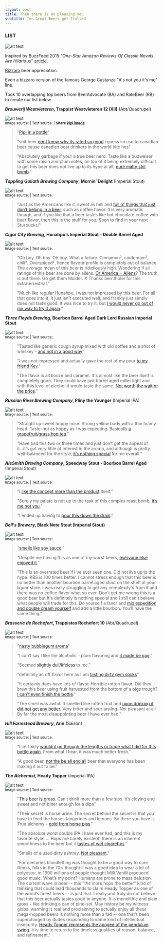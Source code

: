 ```yaml
---
layout: post
title: Then there is no pleasing you
subtitle: Ten Great Beers get Trolled
---
```


### LIST

![alt text](https://github.com/endlesspint8/endlesspint8.github.io/blob/master/gallery/2016/cb/cb_bxplt.PNG "test")

Inspired by BuzzFeed 2015 "_One-Star Amazon Reviews Of Classic Novels Are Hilarious_" [article](https://www.buzzfeed.com/margaretmaurer/one-star-amazon-reviews-of-classic-novels-18660?utm_term=.gnyqBma0vE#.psRMOdRGjr).

[Bizzaro](https://youtu.be/IcjSDZNbOs0) beer appreciation. 

Even a bizzaro version of the famous George Castanza "it's not you it's me" line.

Took 10 overlapping top beers from BeerAdvocate (BA) and RateBeer (RB) to create our list below.

**_Brouwerij Westvleteren_, Trappist Westvleteren 12 (XII)**	(Abt/Quadrupel)

![alt text]( "text") <br>
<sub>Image source: <a href="" target="_blank"></a> | Text source: <a href="" target="_blank"></a> | <b>Share <a href="https://twitter.com/intent/tweet?text=pic.twitter.com/QmmXvmB4qv preseason data models edge in-season expert panel&url=http://bit.ly/2dvCw05&via=endlesspint8&hashtags=nflpicks,bulletgraph" target="_blank" title="Share on Twitter">Pipi image</a></b></sub>

> "<a href="http://www.ratebeer.com/beer/beer_name/4934/291926/" target="_blank">Pipi in a bottle</a>"
>
> "shit beer <a href="http://www.ratebeer.com/beer/beer_name/4934/89500/" target="_blank">dont know why its rated so good</a> i guess im use to canadian beer cause canadian best drinkers in the world bitc hes" 
>
> "Absolutely garbage if your a true beer nerd. Taste like a budweiser with some raisin and plum notes, on top of it being extremely difficult to get this beer does not live up to its hype at all, <a href="https://www.beeradvocate.com/beer/profile/313/1545/?ba=PintOh1759#review" target="_blank">pure malty shit bomb</a>." 

**_Toppling Goliath Brewing Company_, Mornin’ Delight**	(Imperial Stout)

![alt text]( "text") <br>
<sub>Image source: <a href="" target="_blank"></a> | Text source: <a href="" target="_blank"></a></sub>

> "Just as the Americans like it, sweet as hell and <a href="http://www.ratebeer.com/beer/beer_name/151817/390708/" target="_blank">full of things that just don’t belong in a beer</a>, such as coffee flavor. It is very aromatic though, and if you like that a beer tastes like hot chocolate coffee with beer flavor, then this is the stuff for you. Soon to find in your next Sturbucks!" 

**_Cigar City Brewing_, Hunahpu’s Imperial Stout - Double Barrel Aged**

![alt text]( "text") <br>
<sub>Image source: <a href="" target="_blank"></a> | Text source: <a href="" target="_blank"></a></sub>

> "Oh boy. Oh boy. Oh boy. What a failure. Cinnamon², cardemom², chili². Overspiced², hence flavour profile is completely out of balance. The average mean of this beer is ridicilously high. Wondering if all ratings of this beer are done by aliens. <a href="http://www.ratebeer.com/beer/beer_name/249005/235224/" target="_blank">Or America = Aliens</a>? The truth is out there. Go get them Mulder. X Thanks berntholer for this extraterrestrial." 
>
> "Much like regular Hunahpu, I was not impressed by this beer. For all that goes into it, it just isn't executed well, and frankly just simply does not taste good. It was nice to try it, but <a href="https://www.beeradvocate.com/beer/profile/17981/110635/?ba=Rifugium#review" target="_blank">I would never go out of my way to try it again</a>." 

**_Three Floyds Brewing_, Bourbon Barrel Aged Dark Lord Russian Imperial Stout**

![alt text]( "text") <br>
<sub>Image source: <a href="" target="_blank"></a> | Text source: <a href="" target="_blank"></a></sub>

> "Tasted like generic cough syrup mixed with old coffee and a shot of whiskey - <a href="http://www.ratebeer.com/beer/beer_name/58590/237963/" target="_blank">and not in a good way</a>" 
>
> "I was not impressed and actually gave the rest of my pour <a href="http://www.ratebeer.com/beer/beer_name/58590/45198/" target="_blank">to my friend Kev</a>." 
>
> "The flavor is all booze and caramel. It's almost like the beer itself is completely gone. They could have just barrel aged miller light and with this level of alcohol it would taste the same. <a href="https://www.beeradvocate.com/beer/profile/26/30184/?ba=drseamus#review" target="_blank">Not worth the wait or the price</a>." 

**_Russian River Brewing Company_, Pliny the Younger** (Imperial IPA)

![alt text]( "text") <br>
<sub>Image source: <a href="" target="_blank"></a> | Text source: <a href="" target="_blank"></a></sub>

> "Straight up sweet hoppy nose. Strong yellow body with a thin foamy head. Taste-not as hoppy as I was expecting. Basically <a href="http://www.ratebeer.com/beer/beer_name/43181/11207/" target="_blank">a grapefruit/grass hop tea</a>." 
> 
> "Have had this two or three times and just don’t get the appeal of it...it’s got very little of interest in the aroma, and although is pretty well-balanced for the style, <a href="http://www.ratebeer.com/beer/beer_name/43181/1270/" target="_blank">it’s nothing special</a> for me overall." 

**_AleSmith Brewing Company_, Speedway Stout - Bourbon Barrel Aged**	(Imperial Stout)

![alt text]( "text") <br>
<sub>Image source: <a href="" target="_blank"></a> | Text source: <a href="" target="_blank"></a></sub>

> "I <a href="http://www.ratebeer.com/beer/beer_name/28173/11966/" target="_blank">like the concept more than the product</a> itself." 
> 
> "Surely my palate is not up to the task of this complex roast bomb, <a href="http://www.ratebeer.com/beer/beer_name/28173/8724/" target="_blank">it’s me not you</a>." 
>
> "I ended up having to <a href="https://www.beeradvocate.com/beer/profile/396/31484/?ba=waltonc#review" target="_blank">pour this down the drain</a>." 

**_Bell's Brewery_, Black Note Stout (Imperial Stout)**

![alt text]( "text") <br>
<sub>Image source: <a href="" target="_blank"></a> | Text source: <a href="" target="_blank"></a></sub>

> "<a href="http://www.ratebeer.com/beer/beer_name/71826/55018/" target="_blank">smells like soy sauce</a>." 
>
> "Despite me having this as one of my worst beers, <a href="http://www.ratebeer.com/beer/beer_name/71826/7542/" target="_blank">everyone else enjoyed it</a>." 
>
> "This is an overrated beer if I've ever seen one. Did not live up to the hype. KBS is 100 times better. I cannot stress enough that this beer is no better than another bourbon barrel aged stout on the shelf at your liquor store. I was really struggling to get any complexity's from it and there was no coffee flavor what so ever. Don't get me wrong this is a good beer but It's definitely is nothing special and I still can't believe what people will trade for this. Do yourself a favor and <a href="https://www.beeradvocate.com/beer/profile/287/37265/?ba=chinchillin85#review" target="_blank">mix expedition and double cream yourself</a> and add a little bourbon. You'll have the same thing." 

**_Brasserie de Rochefort_, Trappistes Rochefort 10**	(Abt/Quadrupel)

![alt text]( "text") <br>
<sub>Image source: <a href="" target="_blank"></a> | Text source: <a href="" target="_blank"></a></sub>

> "<a href="http://www.ratebeer.com/beer/beer_name/2360/238185/" target="_blank">nasty bubblegum aroma</a>" 
>
> "I can’t say I like the alcoholic - plum flavoring and <a href="http://www.ratebeer.com/beer/beer_name/2360/20349/" target="_blank">it made be gag</a>." 
>
> "Seemed <a href="http://www.ratebeer.com/beer/beer_name/2360/248167/" target="_blank">slightly dull/lifeless</a> to me." 
>
> "definitely an off flavor here as I am <a href="https://www.beeradvocate.com/beer/profile/207/645/?ba=UCLABrewN84#review" target="_blank">tasting dirty gym socks</a>" 
>
> "It certainly does have lots of flavor. Horrible rotten flavor. Did they brew this beer using fruit harvested from the bottom of a pigs trough? <a href="https://www.beeradvocate.com/beer/profile/207/645/?ba=Magister_Beav#review" target="_blank">I can't even finish the bottle</a>." 
> 
> "The smell was awful. It smelled like rotten fruit and <a href="https://www.beeradvocate.com/beer/profile/207/645/?ba=ianranderson#review" target="_blank">upon drinking it did not get any better</a>. Very bitter and sour tasting. Not pleasant at all. By far the most disappointing beer I have ever had." 

**_Hill Farmstead Brewery_, Ann** (Saison)

![alt text]( "text") <br>
<sub>Image source: <a href="" target="_blank"></a> | Text source: <a href="" target="_blank"></a></sub>

> "I certainly <a href="http://www.ratebeer.com/beer/beer_name/175070/177946/" target="_blank">wouldnt go through the lengths or trade what I did for this bottle again</a>. From what I hear, it was much better fresh." 
>
> "A good beer, <a href="https://www.beeradvocate.com/beer/profile/22511/81697/?ba=Samichlaus82#review" target="_blank">not the be all end all</a> beer that everyone has been making it out to be." 

**_The Alchemist_, Heady Topper** (Imperial IPA)

![alt text]( "text") <br>
<sub>Image source: <a href="" target="_blank"></a> | Text source: <a href="" target="_blank"></a></sub>

> "<a href="http://www.ratebeer.com/beer/beer_name/32329/329387/" target="_blank">This beer is gross</a>. Can’t drink more than a few sips. It’s cloying and sweet and not bitter enough for a dipa" 
>
> "Their secret is horse urine. The secret behind the secret is that you have to feed the horses tangerines and lemons. So there you have it. True alchemy - <a href="http://www.ratebeer.com/beer/beer_name/32329/403052/" target="_blank">gold from horse piss</a>." 
>
> "The absolute worst double IPA I have ever had, and this is my favorite style! ... Hops are barely existent, there is an inherent smoothness to the beer but it <a href="https://www.beeradvocate.com/beer/profile/27039/16814/?ba=DanielGJ0#review" target="_blank">tastes of wet cigarettes</a>." 
>
> "Smells of a used dirty ashtray. <a href="https://www.beeradvocate.com/beer/profile/27039/16814/?ba=HoppyBastard2#review" target="_blank">Not pleasant</a>." 
>
> "For centuries bloodletting was thought to be a good way to cure illness, folks in the 70’s thought it was a good idea to wear a lot of polyester, in 1990 millions of people thought Milli Vanilli produced good music. What’s my point? Humans are prone to mass delusion. The current wave in beer -- this "the more hops the better" kind of thinking that could lead thousands to claim Heady Topper as one of the world’s finest beers -- is just that. I really and truly do not believe that this beer actually tastes good to anyone. It is monolithic and plain gross - like drinking a can of pine-sol. May history be my witness: global warming is real and proclaiming to actually enjoy all these mega-hopped beers is nothing more than a fad -- one that’s been supercharged by dudes responding to some kind of intellectual insecurity. <a href="http://www.ratebeer.com/beer/beer_name/32329/361441/" target="_blank">Heady Topper represents the apogee of the pendulum swing</a>, it is time to return to the timeless qualities of reason, balance, and refinement." 
